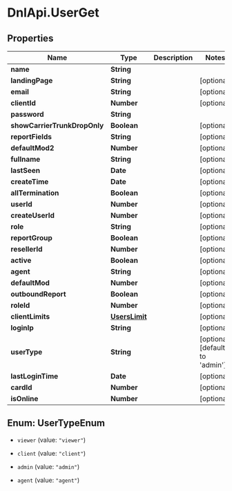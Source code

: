 # DnlApi.UserGet

## Properties
Name | Type | Description | Notes
------------ | ------------- | ------------- | -------------
**name** | **String** |  | 
**landingPage** | **String** |  | [optional] 
**email** | **String** |  | [optional] 
**clientId** | **Number** |  | [optional] 
**password** | **String** |  | 
**showCarrierTrunkDropOnly** | **Boolean** |  | [optional] 
**reportFields** | **String** |  | [optional] 
**defaultMod2** | **Number** |  | [optional] 
**fullname** | **String** |  | [optional] 
**lastSeen** | **Date** |  | [optional] 
**createTime** | **Date** |  | [optional] 
**allTermination** | **Boolean** |  | [optional] 
**userId** | **Number** |  | [optional] 
**createUserId** | **Number** |  | [optional] 
**role** | **String** |  | [optional] 
**reportGroup** | **Boolean** |  | [optional] 
**resellerId** | **Number** |  | [optional] 
**active** | **Boolean** |  | [optional] 
**agent** | **String** |  | [optional] 
**defaultMod** | **Number** |  | [optional] 
**outboundReport** | **Boolean** |  | [optional] 
**roleId** | **Number** |  | [optional] 
**clientLimits** | [**UsersLimit**](UsersLimit.md) |  | [optional] 
**loginIp** | **String** |  | [optional] 
**userType** | **String** |  | [optional] [default to &#39;admin&#39;]
**lastLoginTime** | **Date** |  | [optional] 
**cardId** | **Number** |  | [optional] 
**isOnline** | **Number** |  | [optional] 


<a name="UserTypeEnum"></a>
## Enum: UserTypeEnum


* `viewer` (value: `"viewer"`)

* `client` (value: `"client"`)

* `admin` (value: `"admin"`)

* `agent` (value: `"agent"`)




